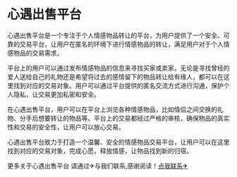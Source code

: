 # 心遇出售平台

心遇出售平台是一个专注于个人情感物品转让的平台，为用户提供了一个安全、可靠的交易平台，让用户在匿名的环境下进行情感物品的转让，满足用户对于个人情感物品的交易需求。

平台上的用户可以通过发布情感物品的信息来寻找买家或卖家，无论是寻找曾经的爱人送给自己的礼物还是希望将过去的感情留下的物品转让给有缘人，都可以在这里找到对应的交易对象。用户可以通过平台提供的匿名交流方式进行沟通，保护个人隐私，让交易更加私密和安全。

在心遇出售平台，用户可以在平台上浏览各种情感物品，比如情侣之间交换的礼物、分手后想要转让的物品等。平台上的交易都经过严格的审核，确保物品的真实性和交易的安全性，让用户可以放心交易。

心遇出售平台致力于打造一个温馨、安全的情感物品交易平台，让用户可以在这里找到对应的交易对象，完成心愿，释放情感，让物品找到新的归宿。

更多关于心遇出售平台 请通过✈与我们联系,感谢阅读！[点我联系✈](https://faq.G208.com)